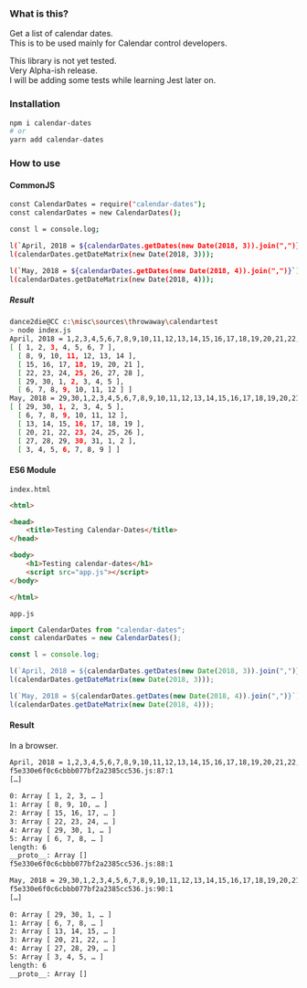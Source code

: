 ### What is this?

Get a list of calendar dates.  
This is to be used mainly for Calendar control developers.

This library is not yet tested.  
Very Alpha-ish release.  
I will be adding some tests while learning Jest later on.

### Installation

```bash
npm i calendar-dates
# or
yarn add calendar-dates
```

### How to use

#### CommonJS

```bash
const CalendarDates = require("calendar-dates");
const calendarDates = new CalendarDates();

const l = console.log;

l(`April, 2018 = ${calendarDates.getDates(new Date(2018, 3)).join(",")}`);
l(calendarDates.getDateMatrix(new Date(2018, 3)));

l(`May, 2018 = ${calendarDates.getDates(new Date(2018, 4)).join(",")}`);
l(calendarDates.getDateMatrix(new Date(2018, 4)));
```

##### Result

```bash
dance2die@CC c:\misc\sources\throwaway\calendartest
> node index.js
April, 2018 = 1,2,3,4,5,6,7,8,9,10,11,12,13,14,15,16,17,18,19,20,21,22,23,24,25,26,27,28,29,30,1,2,3,4,5,6,7,8,9,10,11,12
[ [ 1, 2, 3, 4, 5, 6, 7 ],
  [ 8, 9, 10, 11, 12, 13, 14 ],
  [ 15, 16, 17, 18, 19, 20, 21 ],
  [ 22, 23, 24, 25, 26, 27, 28 ],
  [ 29, 30, 1, 2, 3, 4, 5 ],
  [ 6, 7, 8, 9, 10, 11, 12 ] ]
May, 2018 = 29,30,1,2,3,4,5,6,7,8,9,10,11,12,13,14,15,16,17,18,19,20,21,22,23,24,25,26,27,28,29,30,31,1,2,3,4,5,6,7,8,9
[ [ 29, 30, 1, 2, 3, 4, 5 ],
  [ 6, 7, 8, 9, 10, 11, 12 ],
  [ 13, 14, 15, 16, 17, 18, 19 ],
  [ 20, 21, 22, 23, 24, 25, 26 ],
  [ 27, 28, 29, 30, 31, 1, 2 ],
  [ 3, 4, 5, 6, 7, 8, 9 ] ]
```

#### ES6 Module

`index.html`

```html
<html>

<head>
    <title>Testing Calendar-Dates</title>
</head>

<body>
    <h1>Testing calendar-dates</h1>
    <script src="app.js"></script>
</body>

</html>
```

`app.js`

```javascript
import CalendarDates from "calendar-dates";
const calendarDates = new CalendarDates();

const l = console.log;

l(`April, 2018 = ${calendarDates.getDates(new Date(2018, 3)).join(",")}`);
l(calendarDates.getDateMatrix(new Date(2018, 3)));

l(`May, 2018 = ${calendarDates.getDates(new Date(2018, 4)).join(",")}`);
l(calendarDates.getDateMatrix(new Date(2018, 4)));
```

#### Result

In a browser.

```bash
April, 2018 = 1,2,3,4,5,6,7,8,9,10,11,12,13,14,15,16,17,18,19,20,21,22,23,24,25,26,27,28,29,30,1,2,3,4,5,6,7,8,9,10,11,12
f5e330e6f0c6cbbb077bf2a2385cc536.js:87:1
[…]
​
0: Array [ 1, 2, 3, … ]
​1: Array [ 8, 9, 10, … ]
​2: Array [ 15, 16, 17, … ]
​3: Array [ 22, 23, 24, … ]
​4: Array [ 29, 30, 1, … ]
​5: Array [ 6, 7, 8, … ]
​length: 6
​__proto__: Array []
f5e330e6f0c6cbbb077bf2a2385cc536.js:88:1

May, 2018 = 29,30,1,2,3,4,5,6,7,8,9,10,11,12,13,14,15,16,17,18,19,20,21,22,23,24,25,26,27,28,29,30,31,1,2,3,4,5,6,7,8,9
f5e330e6f0c6cbbb077bf2a2385cc536.js:90:1
[…]
​
0: Array [ 29, 30, 1, … ]
1: Array [ 6, 7, 8, … ]
2: Array [ 13, 14, 15, … ]
3: Array [ 20, 21, 22, … ]
4: Array [ 27, 28, 29, … ]
5: Array [ 3, 4, 5, … ]
length: 6
__proto__: Array []
```

